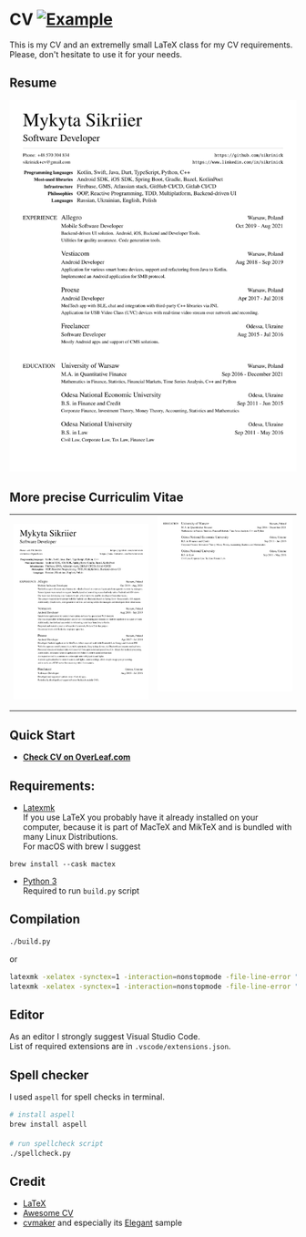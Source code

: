 # CV [![Example](https://img.shields.io/badge/example-pdf-green.svg)](https://raw.githubusercontent.com/sikrinick/cv/master/output/pdf/resume.pdf)

This is my CV and an extremelly small LaTeX class for my CV requirements.  
Please, don't hesitate to use it for your needs.

## Resume
[![Resume](https://raw.githubusercontent.com/sikrinick/cv/master/output/svg/resume.svg)](https://raw.githubusercontent.com/sikrinick/cv/master/output/pdf/resume/resume.pdf)

## More precise Curriculim Vitae
<table>
<tr>
<td valign="top">

<a href="https://raw.githubusercontent.com/sikrinick/cv/master/output/pdf/cv/cv.pdf">

<img
src="https://raw.githubusercontent.com/sikrinick/cv/master/output/svg/cv.svg" title="cv" 
/>
</a>
</td>

<td valign="top">
<a href="https://raw.githubusercontent.com/sikrinick/cv/master/output/pdf/cv/cv.pdf">
<img
 src="https://raw.githubusercontent.com/sikrinick/cv/master/output/svg/cv.2.svg" title="cv_2"
 />
</a>
</td>
</table>

## Quick Start
- [**Check CV on OverLeaf.com**](https://www.overleaf.com/read/sthfkhvrccpx)

## Requirements:
- [Latexmk](https://mg.readthedocs.io/latexmk.html)  
If you use LaTeX you probably have it already installed on your computer, because it is part of MacTeX and MikTeX and is bundled with many Linux Distributions.  
For macOS with brew I suggest 
```
brew install --cask mactex
```
- [Python 3](https://www.python.org/downloads/)  
Required to run `build.py` script

## Compilation
```zsh
./build.py
```
or
```zsh
latexmk -xelatex -synctex=1 -interaction=nonstopmode -file-line-error "cv.tex"
latexmk -xelatex -synctex=1 -interaction=nonstopmode -file-line-error "resume.tex"
```

## Editor
As an editor I strongly suggest Visual Studio Code.  
List of required extensions are in `.vscode/extensions.json`.


## Spell checker
I used `aspell` for spell checks in terminal.
```zsh
# install aspell
brew install aspell 

# run spellcheck script
./spellcheck.py
```

## Credit
- [LaTeX](http://www.latex-project.org)
- [Awesome CV](https://github.com/posquit0/Awesome-CV)
- [cvmaker](https://cvmkr.com/) and especially its [Elegant](https://cvmkr.com/pl/Pages/samples?type=elegant) sample
